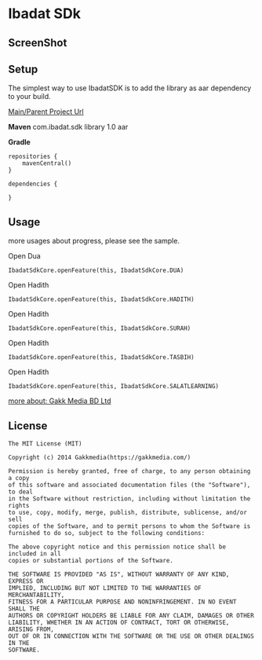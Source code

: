 Ibadat SDk
===================


## ScreenShot

## Setup

The simplest way to use IbadatSDK is to add the library as aar dependency to your build.

[Main/Parent Project Url](https://github.com/)

**Maven**
<dependency>
<groupId>com.ibadat.sdk</groupId>
<artifactId>library</artifactId>
<version>1.0</version>
<type>aar</type>
</dependency>

**Gradle**

    repositories {
        mavenCentral()
    }

    dependencies {
       
    }

## Usage

more usages about progress, please see the sample.

Open Dua

    IbadatSdkCore.openFeature(this, IbadatSdkCore.DUA)

Open Hadith

    IbadatSdkCore.openFeature(this, IbadatSdkCore.HADITH)

Open Hadith

    IbadatSdkCore.openFeature(this, IbadatSdkCore.SURAH)

Open Hadith

    IbadatSdkCore.openFeature(this, IbadatSdkCore.TASBIH)

Open Hadith

    IbadatSdkCore.openFeature(this, IbadatSdkCore.SALATLEARNING)

[more about: Gakk Media BD Ltd](https://gakkmedia.com/)

## License

    The MIT License (MIT)

    Copyright (c) 2014 Gakkmedia(https://gakkmedia.com/)

    Permission is hereby granted, free of charge, to any person obtaining a copy
    of this software and associated documentation files (the "Software"), to deal
    in the Software without restriction, including without limitation the rights
    to use, copy, modify, merge, publish, distribute, sublicense, and/or sell
    copies of the Software, and to permit persons to whom the Software is
    furnished to do so, subject to the following conditions:

    The above copyright notice and this permission notice shall be included in all
    copies or substantial portions of the Software.

    THE SOFTWARE IS PROVIDED "AS IS", WITHOUT WARRANTY OF ANY KIND, EXPRESS OR
    IMPLIED, INCLUDING BUT NOT LIMITED TO THE WARRANTIES OF MERCHANTABILITY,
    FITNESS FOR A PARTICULAR PURPOSE AND NONINFRINGEMENT. IN NO EVENT SHALL THE
    AUTHORS OR COPYRIGHT HOLDERS BE LIABLE FOR ANY CLAIM, DAMAGES OR OTHER
    LIABILITY, WHETHER IN AN ACTION OF CONTRACT, TORT OR OTHERWISE, ARISING FROM,
    OUT OF OR IN CONNECTION WITH THE SOFTWARE OR THE USE OR OTHER DEALINGS IN THE
    SOFTWARE.
